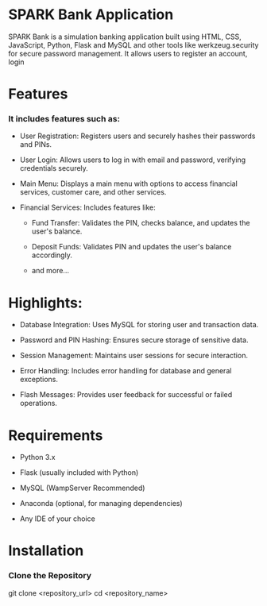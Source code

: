 # SPARK Bank Application

 SPARK Bank is a simulation banking application built using HTML, CSS, JavaScript, Python, Flask and MySQL and other tools like werkzeug.security for secure password management.
 It allows users to register an account, login

# Features

### It includes features such as:
* User Registration: Registers users and securely hashes their passwords and PINs.
  
* User Login: Allows users to log in with email and password, verifying credentials securely.
  
* Main Menu: Displays a main menu with options to access financial services, customer care, and other services.
  
* Financial Services: Includes features like:
  
     * Fund Transfer: Validates the PIN, checks balance, and updates the user's balance.
       
     * Deposit Funds: Validates PIN and updates the user's balance accordingly.
       
     * and more...
 
# Highlights:

* Database Integration: Uses MySQL for storing user and transaction data.
  
* Password and PIN Hashing: Ensures secure storage of sensitive data.
  
* Session Management: Maintains user sessions for secure interaction.
  
* Error Handling: Includes error handling for database and general exceptions.
  
* Flash Messages: Provides user feedback for successful or failed operations.

# Requirements

* Python 3.x
  
* Flask (usually included with Python)

* MySQL (WampServer Recommended)

* Anaconda (optional, for managing dependencies)

* Any IDE of your choice

# Installation

### Clone the Repository

git clone <repository_url>
cd <repository_name>
